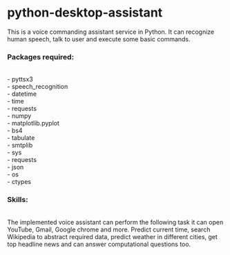 # python-desktop-assistant
This is a voice commanding assistant service in Python. It can recognize human speech, talk to user and execute some basic commands. <br>

<h3>Packages required:</h3> <br>
- pyttsx3 <br>
- speech_recognition <br>
- datetime <br>
- time <br>
- requests <br>
- numpy <br>
- matplotlib.pyplot <br>
- bs4 <br>
- tabulate <br>
- smtplib <br>
- sys <br>
- requests <br>
- json <br>
- os <br>
- ctypes <br>

<h3>Skills:</h3> <br>
The implemented voice assistant can perform the following task it can open YouTube, Gmail, Google chrome and more. Predict current time, search Wikipedia to abstract required data, predict weather in different cities, get top headline news and can answer computational questions too.
